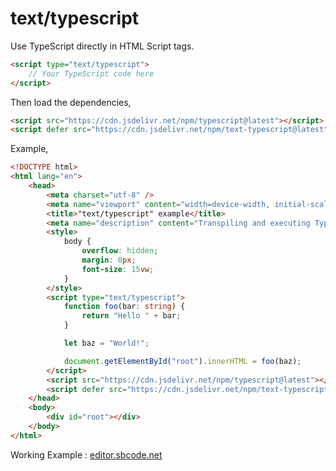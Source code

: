 # text/typescript

Use TypeScript directly in HTML Script tags.

```html
<script type="text/typescript">
    // Your TypeScript code here
</script>
```

Then load the dependencies,

```html
<script src="https://cdn.jsdelivr.net/npm/typescript@latest"></script>
<script defer src="https://cdn.jsdelivr.net/npm/text-typescript@latest"></script>
```

Example,

```html
<!DOCTYPE html>
<html lang="en">
    <head>
        <meta charset="utf-8" />
        <meta name="viewport" content="width=device-width, initial-scale=1" />
        <title>"text/typescript" example</title>
        <meta name="description" content="Transpiling and executing TypeScript in the browser" />
        <style>
            body {
                overflow: hidden;
                margin: 0px;
                font-size: 15vw;
            }
        </style>
        <script type="text/typescript">
            function foo(bar: string) {
                return "Hello " + bar;
            }

            let baz = "World!";

            document.getElementById("root").innerHTML = foo(baz);
        </script>
        <script src="https://cdn.jsdelivr.net/npm/typescript@latest"></script>
        <script defer src="https://cdn.jsdelivr.net/npm/text-typescript@latest"></script>
    </head>
    <body>
        <div id="root"></div>
    </body>
</html>
```

Working Example : [editor.sbcode.net](https://editor.sbcode.net/f1f4b5a73ec40283d1ddb37bb1e71f7e4e31b487)
